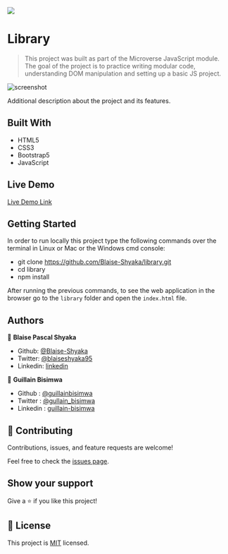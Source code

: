 ![](https://img.shields.io/badge/Microverse-blueviolet)

# Library

> This project was built as part of the Microverse JavaScript module. The goal of the project is to practice writing modular code, understanding DOM manipulation and setting up a basic JS project.

![screenshot](https://github.com/Blaise-Shyaka/library/blob/library/project-screenshot.png)

Additional description about the project and its features.

## Built With

- HTML5
- CSS3
- Bootstrap5
- JavaScript

## Live Demo

[Live Demo Link](https://raw.githack.com/Blaise-Shyaka/library/library/index.html)

## Getting Started

In order to run locally this project type the following commands over the terminal in Linux or Mac or the Windows cmd console:

- git clone https://github.com/Blaise-Shyaka/library.git
- cd library
- npm install

After running the previous commands, to see the web application in the browser go to the `library` folder and open the `index.html` file.

## Authors

👤 **Blaise Pascal Shyaka**

- Github: [@Blaise-Shyaka](https://github.com/Blaise-Shyaka)
- Twitter: [@blaiseshyaka95](https://twitter.com/blaiseshyaka95)
- Linkedin: [linkedin](https://www.linkedin.com/in/blaise-pascal-shyaka)

👤 **Guillain Bisimwa**

- Github : [@guillainbisimwa](https://github.com/guillainbisimwa)
- Twitter : [@gullain_bisimwa](https://twitter.com/gullain_bisimwa)
- Linkedin : [guillain-bisimwa](https://www.linkedin.com/in/guillain-bisimwa-8a8b7a7b/)

## 🤝 Contributing

Contributions, issues, and feature requests are welcome!

Feel free to check the [issues page](https://github.com/Blaise-Shyaka/library/issues).

## Show your support

Give a ⭐️ if you like this project!

## 📝 License

This project is [MIT](lic.url) licensed.
